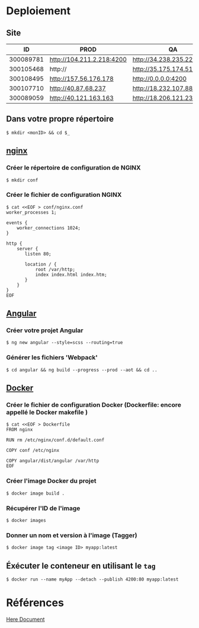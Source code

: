 # Deploiement

## Site

| ID      | PROD                       | QA                        |  DEV                     |
|---------|----------------------------|---------------------------|--------------------------|
|300089781| http://104.211.2.218:4200  |http://34.238.235.225:4200 | http://10.13.237.10:4200 |
|300105468| http://                    |http://35.175.174.51:4200  | http://10.13.237.14:4200 |
|300108495| http://157.56.176.178      |http://0.0.0.0:4200        | http://10.13.237.13:4200 |
|300107710| http://40.87.68.237        |http://18.232.107.88:4200  | http://10.13.237.11:4200 |
|300089059| http://40.121.163.163      |http://18.206.121.232:4200 | http://10.13.237.12:4200 |

## Dans votre propre répertoire

```
$ mkdir <monID> && cd $_
```

## [nginx](https://www.nginx.com/) 

### Créer le répertoire de configuration de NGINX

```
$ mkdir conf 
```

### Créer le fichier de configuration NGINX

```
$ cat <<EOF > conf/nginx.conf
worker_processes 1;

events {
    worker_connections 1024;
}

http {
    server {
       listen 80;

       location / {
           root /var/http;
           index index.html index.htm;
       }
    }
}
EOF
```

## [Angular](https://angular.io)

### Créer votre projet Angular

```
$ ng new angular --style=scss --routing=true
```

### Générer les fichiers 'Webpack'

```
$ cd angular && ng build --progress --prod --aot && cd ..
```

## [Docker](https://docker.io)

### Créer le fichier de configuration Docker (Dockerfile: encore appellé le Docker makefile )

```
$ cat <<EOF > Dockerfile
FROM nginx

RUN rm /etc/nginx/conf.d/default.conf

COPY conf /etc/nginx

COPY angular/dist/angular /var/http
EOF
```

### Créer l'image Docker du projet

```
$ docker image build .
```

### Récupérer l'ID de l'image

```
$ docker images
```

### Donner un nom et version à l'image (Tagger)

```
$ docker image tag <image ID> myapp:latest
```

## Éxécuter le conteneur en utilisant le `tag`

```
$ docker run --name myApp --detach --publish 4200:80 myapp:latest
```

# Références 

[Here Document](https://en.wikipedia.org/wiki/Here_document#Unix_shells)
